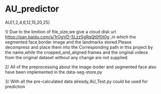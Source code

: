 # AU_predictor
AU[1,2,4,6,12,15,20,25]

1/ Due to the limition of file_size,we give a cloud disk url https://pan.baidu.com/s/1rOgVD-5Lzz5gRqQt0f0t0g ,in which the segmented face,border image and the landmarks stored.Please decompress and place them into the Corresponding path in this project by the name,while the cropped_and_aligned frames and the original videos from the original dataset without any change are not supplied. 

2/ All of the preprocessing about the image-boder and segmented face also have been implemented in the data-seg-store.py

3/ With all the pre-calculated data already,AU_Test.py could be used for prediction 


